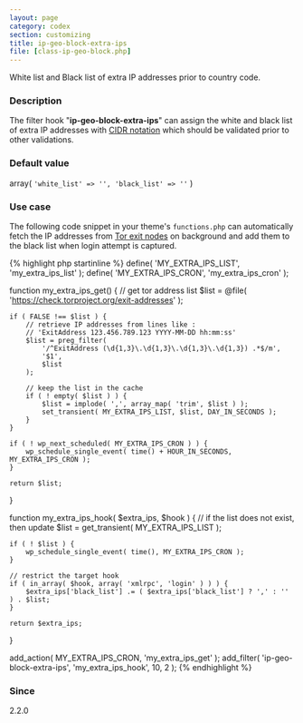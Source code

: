 ```yaml
---
layout: page
category: codex
section: customizing
title: ip-geo-block-extra-ips
file: [class-ip-geo-block.php]
---
```


White list and Black list of extra IP addresses prior to country code.

<!--more-->

### Description ###

The filter hook "**ip-geo-block-extra-ips**" can assign the white and black 
list of extra IP addresses with [CIDR notation][CIDR] which should be 
validated prior to other validations.

### Default value ###

array( `'white_list' => '', 'black_list' => ''` )

### Use case ###

The following code snippet in your theme's `functions.php` can automatically 
fetch the IP addresses from [Tor exit nodes][TorExitNodes] on background and 
add them to the black list when login attempt is captured.

{% highlight php startinline %}
define( 'MY_EXTRA_IPS_LIST', 'my_extra_ips_list' );
define( 'MY_EXTRA_IPS_CRON', 'my_extra_ips_cron' );

function my_extra_ips_get() {
    // get tor address list
    $list = @file( 'https://check.torproject.org/exit-addresses' );

    if ( FALSE !== $list ) {
        // retrieve IP addresses from lines like :
        // 'ExitAddress 123.456.789.123 YYYY-MM-DD hh:mm:ss'
        $list = preg_filter(
            '/^ExitAddress (\d{1,3}\.\d{1,3}\.\d{1,3}\.\d{1,3}) .*$/m',
            '$1',
            $list
        );

        // keep the list in the cache
        if ( ! empty( $list ) ) {
            $list = implode( ',', array_map( 'trim', $list ) );
            set_transient( MY_EXTRA_IPS_LIST, $list, DAY_IN_SECONDS );
        }
    }

    if ( ! wp_next_scheduled( MY_EXTRA_IPS_CRON ) ) {
        wp_schedule_single_event( time() + HOUR_IN_SECONDS, MY_EXTRA_IPS_CRON );
    }

    return $list;
}

function my_extra_ips_hook( $extra_ips, $hook ) {
    // if the list does not exist, then update
    $list = get_transient( MY_EXTRA_IPS_LIST );

    if ( ! $list ) {
        wp_schedule_single_event( time(), MY_EXTRA_IPS_CRON );
    }

    // restrict the target hook
    if ( in_array( $hook, array( 'xmlrpc', 'login' ) ) ) {
        $extra_ips['black_list'] .= ( $extra_ips['black_list'] ? ',' : '' ) . $list;
    }

    return $extra_ips;
}

add_action( MY_EXTRA_IPS_CRON, 'my_extra_ips_get' );
add_filter( 'ip-geo-block-extra-ips', 'my_extra_ips_hook', 10, 2 );
{% endhighlight %}

### Since ###

2.2.0

[IP-Geo-Block]: https://wordpress.org/plugins/ip-geo-block/ "WordPress › IP Geo Block « WordPress Plugins"
[CIDR]:         https://en.wikipedia.org/wiki/Classless_Inter-Domain_Routing "Classless Inter-Domain Routing - Wikipedia, the free encyclopedia"
[TorExitNodes]: https://www.torproject.org/ "Tor Project: Anonymity Online"
